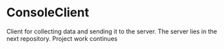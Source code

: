 # ConsoleClient
Client for collecting data and sending it to the server.
The server lies in the next repository.
Project work continues
